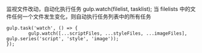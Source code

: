 监视文件改动，自动化执行任务
gulp.watch(filelist, tasklist);
当 filelists 中的文件任何一个文件发生变化，则自动执行任务列表中的所有任务

```
gulp.task('watch', () => {
        gulp.watch([...scriptFiles, ...styleFiles, ...imageFiles], gulp.series('script', 'style', 'image'));
});
```

